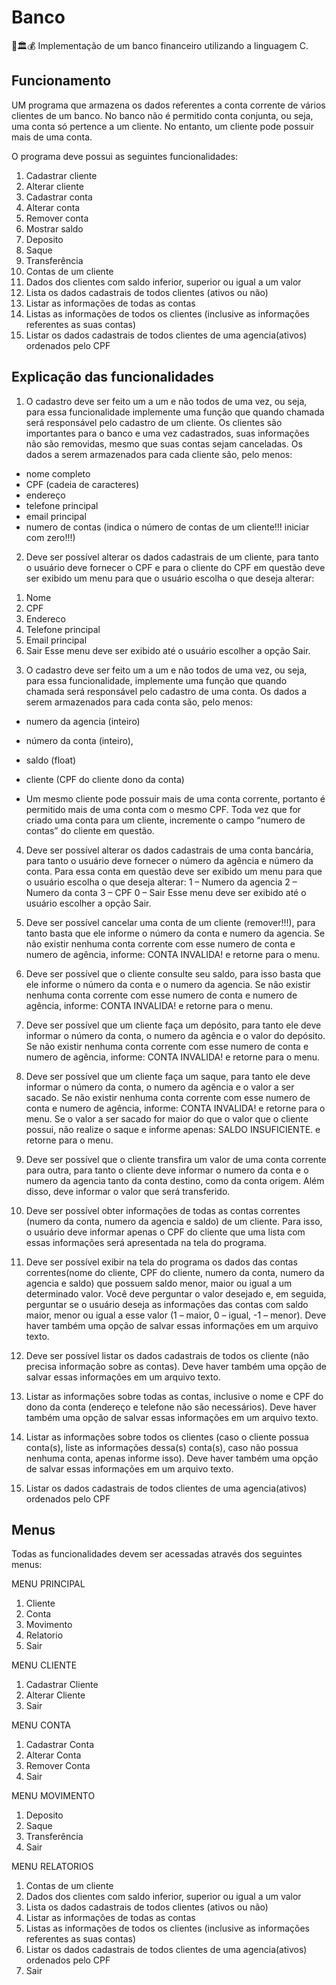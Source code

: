 # Banco
🤑🏛️💰 Implementação de um banco financeiro utilizando a linguagem C.
## Funcionamento
UM programa que armazena os dados referentes a conta corrente de vários clientes de um banco.
No banco não é permitido conta conjunta, ou seja, uma conta só pertence a um cliente. No entanto,
um cliente pode possuir mais de uma conta.

O programa deve possui as seguintes funcionalidades:
1. Cadastrar cliente
2. Alterar cliente
3. Cadastrar conta
4. Alterar conta
5. Remover conta
6. Mostrar saldo
7. Deposito
8. Saque
9. Transferência
10. Contas de um cliente
11. Dados dos clientes com saldo inferior, superior ou igual a um valor
12. Lista os dados cadastrais de todos clientes (ativos ou não)
13. Listar as informações de todas as contas
14. Listas as informações de todos os clientes (inclusive as informações referentes as suas contas)
15. Listar os dados cadastrais de todos clientes de uma agencia(ativos) ordenados pelo CPF

## Explicação das funcionalidades

1) O cadastro deve ser feito um a um e não todos de uma vez, ou seja, para essa funcionalidade
implemente uma função que quando chamada será responsável pelo cadastro de um cliente. Os
clientes são importantes para o banco e uma vez cadastrados, suas informações não são
removidas, mesmo que suas contas sejam canceladas.
Os dados a serem armazenados para cada cliente são, pelo menos:
- nome completo
- CPF (cadeia de caracteres)
- endereço
- telefone principal
- email principal
- numero de contas (indica o número de contas de um cliente!!! iniciar com zero!!!)


2) Deve ser possível alterar os dados cadastrais de um cliente, para tanto o usuário deve fornecer
o CPF e para o cliente do CPF em questão deve ser exibido um menu para que o usuário escolha
o que deseja alterar:
1. Nome
2. CPF
3. Endereco
4. Telefone principal
5. Email principal
0. Sair
Esse menu deve ser exibido até o usuário escolher a opção Sair.

3) O cadastro deve ser feito um a um e não todos de uma vez, ou seja, para essa funcionalidade,
implemente uma função que quando chamada será responsável pelo cadastro de uma conta.
Os dados a serem armazenados para cada conta são, pelo menos:
- numero da agencia (inteiro)
- número da conta (inteiro),
- saldo (float)
- cliente (CPF do cliente dono da conta)

- Um mesmo cliente pode possuir mais de uma conta corrente, portanto é permitido mais de uma
conta com o mesmo CPF. Toda vez que for criado uma conta para um cliente, incremente o campo
“numero de contas” do cliente em questão.

4) Deve ser possível alterar os dados cadastrais de uma conta bancária, para tanto o usuário deve
fornecer o número da agência e número da conta. Para essa conta em questão deve ser exibido
um menu para que o usuário escolha o que deseja alterar:
1 – Numero da agencia
2 – Numero da conta
3 – CPF
0 – Sair
Esse menu deve ser exibido até o usuário escolher a opção Sair.

5) Deve ser possível cancelar uma conta de um cliente (remover!!!), para tanto basta que ele
informe o número da conta e numero da agencia. Se não existir nenhuma conta corrente com
esse numero de conta e numero de agência, informe: CONTA INVALIDA! e retorne para o menu.

6) Deve ser possível que o cliente consulte seu saldo, para isso basta que ele informe o número da
conta e o numero da agencia. Se não existir nenhuma conta corrente com esse numero de conta
e numero de agência, informe: CONTA INVALIDA! e retorne para o menu.

7) Deve ser possível que um cliente faça um depósito, para tanto ele deve informar o número da
conta, o numero da agência e o valor do depósito. Se não existir nenhuma conta corrente com
esse numero de conta e numero de agência, informe: CONTA INVALIDA! e retorne para o menu.

8) Deve ser possível que um cliente faça um saque, para tanto ele deve informar o número da
conta, o numero da agência e o valor a ser sacado. Se não existir nenhuma conta corrente com
esse numero de conta e numero de agência, informe: CONTA INVALIDA! e retorne para o menu.
Se o valor a ser sacado for maior do que o valor que o cliente possui, não realize o saque e
informe apenas: SALDO INSUFICIENTE. e retorne para o menu.

9) Deve ser possível que o cliente transfira um valor de uma conta corrente para outra, para tanto
o cliente deve informar o numero da conta e o numero da agencia tanto da conta destino, como
da conta origem. Além disso, deve informar o valor que será transferido.

10) Deve ser possível obter informações de todas as contas correntes (numero da conta, numero da
agencia e saldo) de um cliente. Para isso, o usuário deve informar apenas o CPF do cliente que
uma lista com essas informações será apresentada na tela do programa.

11) Deve ser possível exibir na tela do programa os dados das contas correntes(nome do cliente,
CPF do cliente, numero da conta, numero da agencia e saldo) que possuem saldo menor, maior
ou igual a um determinado valor. Você deve perguntar o valor desejado e, em seguida, perguntar
se o usuário deseja as informações das contas com saldo maior, menor ou igual a esse valor (1
– maior, 0 – igual, -1 – menor). Deve haver também uma opção de salvar essas informações em
um arquivo texto.

12) Deve ser possível listar os dados cadastrais de todos os cliente (não precisa informação sobre as
contas). Deve haver também uma opção de salvar essas informações em um arquivo texto.

13) Listar as informações sobre todas as contas, inclusive o nome e CPF do dono da conta (endereço
e telefone não são necessários). Deve haver também uma opção de salvar essas informações
em um arquivo texto.

14) Listar as informações sobre todos os clientes (caso o cliente possua conta(s), liste as informações
dessa(s) conta(s), caso não possua nenhuma conta, apenas informe isso). Deve haver também
uma opção de salvar essas informações em um arquivo texto.

15) Listar os dados cadastrais de todos clientes de uma agencia(ativos) ordenados pelo CPF

## Menus
Todas as funcionalidades devem ser acessadas através dos seguintes menus:

MENU PRINCIPAL
1. Cliente
2. Conta
3. Movimento
4. Relatorio
0. Sair

MENU CLIENTE
1. Cadastrar Cliente
2. Alterar Cliente
0. Sair

MENU CONTA
1. Cadastrar Conta
2. Alterar Conta
3. Remover Conta
0. Sair

MENU MOVIMENTO
1. Deposito
2. Saque
3. Transferência
0. Sair

MENU RELATORIOS
1. Contas de um cliente
2. Dados dos clientes com saldo inferior, superior ou igual a um valor
3. Lista os dados cadastrais de todos clientes (ativos ou não)
4. Listar as informações de todas as contas
5. Listas as informações de todos os clientes (inclusive as informações referentes as suas contas)
6. Listar os dados cadastrais de todos clientes de uma agencia(ativos) ordenados pelo CPF
0. Sair
